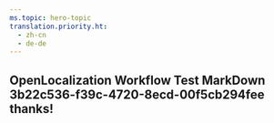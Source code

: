 ```yaml
---
ms.topic: hero-topic
translation.priority.ht: 
  - zh-cn
  - de-de
---
```

## OpenLocalization Workflow Test MarkDown 3b22c536-f39c-4720-8ecd-00f5cb294fee thanks!

